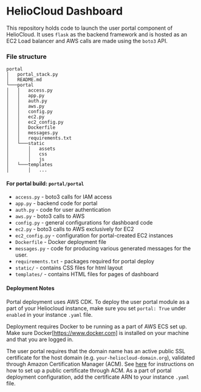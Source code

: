 # HelioCloud Dashboard

This repository holds code to launch the user portal component of HelioCloud.
It uses `flask` as the backend framework and is hosted as an EC2 Load balancer and AWS calls are made using the `boto3` API.

### File structure
```
portal
│   portal_stack.py
│   README.md 
└───portal
│   │   access.py
│   │   app.py
│   │   auth.py
│   │   aws.py
│   │   config.py
│   │   ec2.py
│   │   ec2_config.py
│   │   Dockerfile
│   │   messages.py
│   │   requirements.txt
│   └───static
│       │   assets
│       │   css
│       │   js
│   └───templates
│       │   ...
```

#### For portal build: `portal/portal`
- `access.py` - boto3 calls for IAM access
- `app.py` - backend code for portal
- `auth.py` - code for user authentication
- `aws.py` - boto3 calls to AWS
- `config.py` - general configurations for dashboard code
- `ec2.py` - boto3 calls to AWS exclusively for EC2
- `ec2_config.py` - configuration for portal-created EC2 instances
- `Dockerfile` - Docker deployment file
- `messages.py` - code for producing various generated messages for the user.
- `requirements.txt` - packages required for portal deploy
- `static/` - contains CSS files for html layout
- `templates/` - contains HTML files for pages of dashboard

#### Deployment Notes
Portal deployment uses AWS CDK.
To deploy the user portal module as a part of your Heliocloud instance, make sure you set `portal: True` under `enabled` in your instance `.yaml` file.

Deployment requires Docker to be running as a part of AWS ECS set up. 
Make sure Docker[https://www.docker.com] is installed on your machine and that you are logged in. 

The user portal requires that the domain name has an active public SSL certificate for the host domain (e.g. `your-heliocloud-domain.org`), validated through Amazon Certification Manager (ACM). 
See [here](https://docs.aws.amazon.com/acm/latest/userguide/gs-acm-request-public.html#:~:text=Sign%20in%20to%20the%20AWS,name%20such%20as%20example.com%20) for instructions on how to set up a public certificate through ACM. 
As a part of portal deployment configuration, add the certificate ARN to your instance `.yaml` file.